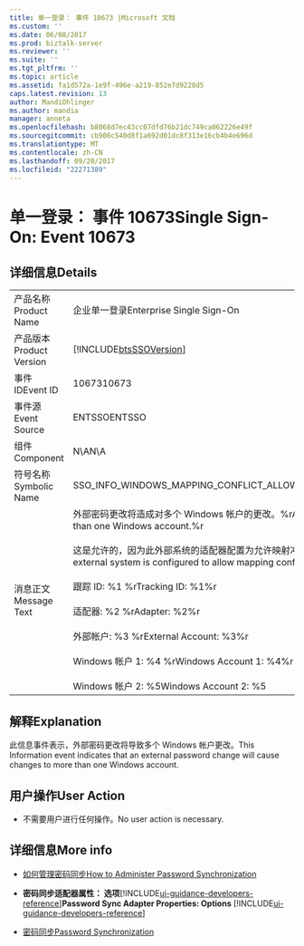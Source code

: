 ```yaml
---
title: 单一登录： 事件 10673 |Microsoft 文档
ms.custom: ''
ms.date: 06/08/2017
ms.prod: biztalk-server
ms.reviewer: ''
ms.suite: ''
ms.tgt_pltfrm: ''
ms.topic: article
ms.assetid: fa1d572a-1e9f-496e-a219-852e7d9228d5
caps.latest.revision: 13
author: MandiOhlinger
ms.author: mandia
manager: anneta
ms.openlocfilehash: b8068d7ec43cc07dfd76b21dc749ca062226e49f
ms.sourcegitcommit: cb908c540d8f1a692d01dc8f313e16cb4b4e696d
ms.translationtype: MT
ms.contentlocale: zh-CN
ms.lasthandoff: 09/20/2017
ms.locfileid: "22271389"
---
```

# <a name="single-sign-on-event-10673"></a><span data-ttu-id="bd6cd-102">单一登录： 事件 10673</span><span class="sxs-lookup"><span data-stu-id="bd6cd-102">Single Sign-On: Event 10673</span></span>
## <a name="details"></a><span data-ttu-id="bd6cd-103">详细信息</span><span class="sxs-lookup"><span data-stu-id="bd6cd-103">Details</span></span>  
  
|||  
|-|-|  
|<span data-ttu-id="bd6cd-104">产品名称</span><span class="sxs-lookup"><span data-stu-id="bd6cd-104">Product Name</span></span>|<span data-ttu-id="bd6cd-105">企业单一登录</span><span class="sxs-lookup"><span data-stu-id="bd6cd-105">Enterprise Single Sign-On</span></span>|  
|<span data-ttu-id="bd6cd-106">产品版本</span><span class="sxs-lookup"><span data-stu-id="bd6cd-106">Product Version</span></span>|[!INCLUDE[btsSSOVersion](../includes/btsssoversion-md.md)]|  
|<span data-ttu-id="bd6cd-107">事件 ID</span><span class="sxs-lookup"><span data-stu-id="bd6cd-107">Event ID</span></span>|<span data-ttu-id="bd6cd-108">10673</span><span class="sxs-lookup"><span data-stu-id="bd6cd-108">10673</span></span>|  
|<span data-ttu-id="bd6cd-109">事件源</span><span class="sxs-lookup"><span data-stu-id="bd6cd-109">Event Source</span></span>|<span data-ttu-id="bd6cd-110">ENTSSO</span><span class="sxs-lookup"><span data-stu-id="bd6cd-110">ENTSSO</span></span>|  
|<span data-ttu-id="bd6cd-111">组件</span><span class="sxs-lookup"><span data-stu-id="bd6cd-111">Component</span></span>|<span data-ttu-id="bd6cd-112">N\A</span><span class="sxs-lookup"><span data-stu-id="bd6cd-112">N\A</span></span>|  
|<span data-ttu-id="bd6cd-113">符号名称</span><span class="sxs-lookup"><span data-stu-id="bd6cd-113">Symbolic Name</span></span>|<span data-ttu-id="bd6cd-114">SSO_INFO_WINDOWS_MAPPING_CONFLICT_ALLOWED</span><span class="sxs-lookup"><span data-stu-id="bd6cd-114">SSO_INFO_WINDOWS_MAPPING_CONFLICT_ALLOWED</span></span>|  
|<span data-ttu-id="bd6cd-115">消息正文</span><span class="sxs-lookup"><span data-stu-id="bd6cd-115">Message Text</span></span>|<span data-ttu-id="bd6cd-116">外部密码更改将造成对多个 Windows 帐户的更改。%r</span><span class="sxs-lookup"><span data-stu-id="bd6cd-116">An external password change will cause changes to more than one Windows account.%r</span></span><br /><br /> <span data-ttu-id="bd6cd-117">这是允许的，因为此外部系统的适配器配置为允许映射冲突。%r</span><span class="sxs-lookup"><span data-stu-id="bd6cd-117">This is allowed because the adapter for this external system is configured to allow mapping conflicts.%r</span></span><br /><br /> <span data-ttu-id="bd6cd-118">跟踪 ID: %1 %r</span><span class="sxs-lookup"><span data-stu-id="bd6cd-118">Tracking ID: %1%r</span></span><br /><br /> <span data-ttu-id="bd6cd-119">适配器: %2 %r</span><span class="sxs-lookup"><span data-stu-id="bd6cd-119">Adapter: %2%r</span></span><br /><br /> <span data-ttu-id="bd6cd-120">外部帐户: %3 %r</span><span class="sxs-lookup"><span data-stu-id="bd6cd-120">External Account: %3%r</span></span><br /><br /> <span data-ttu-id="bd6cd-121">Windows 帐户 1: %4 %r</span><span class="sxs-lookup"><span data-stu-id="bd6cd-121">Windows Account 1: %4%r</span></span><br /><br /> <span data-ttu-id="bd6cd-122">Windows 帐户 2: %5</span><span class="sxs-lookup"><span data-stu-id="bd6cd-122">Windows Account 2: %5</span></span>|  
  
## <a name="explanation"></a><span data-ttu-id="bd6cd-123">解释</span><span class="sxs-lookup"><span data-stu-id="bd6cd-123">Explanation</span></span>  
 <span data-ttu-id="bd6cd-124">此信息事件表示，外部密码更改将导致多个 Windows 帐户更改。</span><span class="sxs-lookup"><span data-stu-id="bd6cd-124">This Information event indicates that an external password change will cause changes to more than one Windows account.</span></span>  
  
## <a name="user-action"></a><span data-ttu-id="bd6cd-125">用户操作</span><span class="sxs-lookup"><span data-stu-id="bd6cd-125">User Action</span></span>  
  
-   <span data-ttu-id="bd6cd-126">不需要用户进行任何操作。</span><span class="sxs-lookup"><span data-stu-id="bd6cd-126">No user action is necessary.</span></span>  
  
## <a name="more-info"></a><span data-ttu-id="bd6cd-127">详细信息</span><span class="sxs-lookup"><span data-stu-id="bd6cd-127">More info</span></span>
  
-   [<span data-ttu-id="bd6cd-128">如何管理密码同步</span><span class="sxs-lookup"><span data-stu-id="bd6cd-128">How to Administer Password Synchronization</span></span>](../core/how-to-administer-password-synchronization.md)  
  
-   <span data-ttu-id="bd6cd-129">**密码同步适配器属性： 选项**[!INCLUDE[ui-guidance-developers-reference](../includes/ui-guidance-developers-reference.md)]</span><span class="sxs-lookup"><span data-stu-id="bd6cd-129">**Password Sync Adapter Properties: Options** [!INCLUDE[ui-guidance-developers-reference](../includes/ui-guidance-developers-reference.md)]</span></span>
  
-   [<span data-ttu-id="bd6cd-130">密码同步</span><span class="sxs-lookup"><span data-stu-id="bd6cd-130">Password Synchronization</span></span>](../core/password-synchronization2.md)